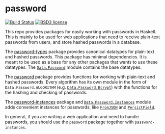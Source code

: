 
# password

[![Build Status](https://secure.travis-ci.org/cdepillabout/password.svg)](http://travis-ci.org/cdepillabout/password)
[![BSD3 license](https://img.shields.io/badge/license-BSD3-blue.svg)](./LICENSE)

This repo provides packages for easily working with passwords in Haskell.  This
is mainly to be used for web applications that need to receive plain-text
passwords from users, and store hashed passwords in a database.

The [password-types](./password-types) package provides canonical datatypes for
plain-text and hashed passwords. This package has minimal dependencies. It is
meant to be used as a base for any other packages that wants to use these datatypes.
The [`Data.Password`](http://hackage.haskell.org/package/password-types/docs/Data-Password.html)
module contains the base datatypes.

The [password](./password) package provides functions for working with
plain-text and hashed passwords.
Every algorithm has its own module in the form of `Data.Password.ALGORITHM`
(e.g. [`Data.Password.Bcrypt`](http://hackage.haskell.org/package/password/docs/Data-Password-Bcrypt.html))
with the functions for the hashing and checking of passwords.

The [password-instances](./password-instances) package and
[`Data.Password.Instances`](http://hackage.haskell.org/package/password-instances/docs/Data-Password-Instances.html)
module adds convenient instances for passwords, like
[`FromJSON`](http://hackage.haskell.org/package/aeson/docs/Data-Aeson.html#t:FromJSON)
and
[`PersistField`](http://hackage.haskell.org/package/persistent/docs/Database-Persist-Class.html#t:PersistField).

In general, if you are writing a web application and need to handle passwords,
you should use the `password` package together with `password-instances`.
